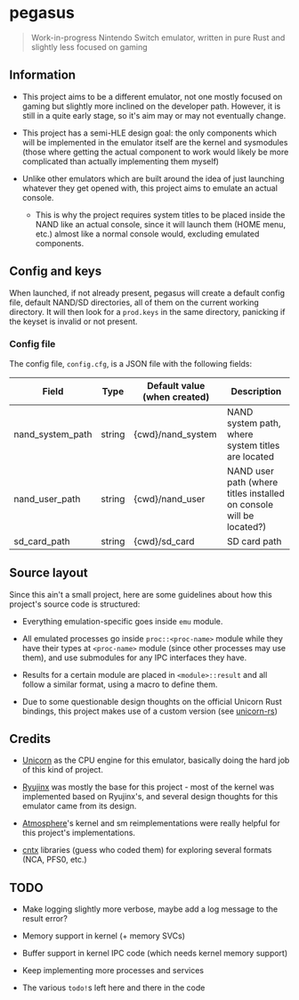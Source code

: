 # pegasus

> Work-in-progress Nintendo Switch emulator, written in pure Rust and slightly less focused on gaming

## Information

- This project aims to be a different emulator, not one mostly focused on gaming but slightly more inclined on the developer path. However, it is still in a quite early stage, so it's aim may or may not eventually change.

- This project has a semi-HLE design goal: the only components which will be implemented in the emulator itself are the kernel and sysmodules (those where getting the actual component to work would likely be more complicated than actually implementing them myself)

- Unlike other emulators which are built around the idea of just launching whatever they get opened with, this project aims to emulate an actual console.

  - This is why the project requires system titles to be placed inside the NAND like an actual console, since it will launch them (HOME menu, etc.) almost like a normal console would, excluding emulated components.

## Config and keys

When launched, if not already present, pegasus will create a default config file, default NAND/SD directories, all of them on the current working directory. It will then look for a `prod.keys` in the same directory, panicking if the keyset is invalid or not present.

### Config file

The config file, `config.cfg`, is a JSON file with the following fields:

| Field            | Type   | Default value (when created) | Description                                                         |
|------------------|--------|------------------------------|---------------------------------------------------------------------|
| nand_system_path | string | {cwd}/nand_system            | NAND system path, where system titles are located                   |
| nand_user_path   | string | {cwd}/nand_user              | NAND user path (where titles installed on console will be located?) |
| sd_card_path     | string | {cwd}/sd_card                | SD card path                                                        |

## Source layout

Since this ain't a small project, here are some guidelines about how this project's source code is structured:

- Everything emulation-specific goes inside `emu` module.

- All emulated processes go inside `proc::<proc-name>` module while they have their types at `<proc-name>` module (since other processes may use them), and use submodules for any IPC interfaces they have.

- Results for a certain module are placed in `<module>::result` and all follow a similar format, using a macro to define them.

- Due to some questionable design thoughts on the official Unicorn Rust bindings, this project makes use of a custom version (see [unicorn-rs](unicorn-rs))

## Credits

- [Unicorn](https://github.com/unicorn-engine/unicorn) as the CPU engine for this emulator, basically doing the hard job of this kind of project.

- [Ryujinx](https://github.com/Ryujinx/Ryujinx) was mostly the base for this project - most of the kernel was implemented based on Ryujinx's, and several design thoughts for this emulator came from its design.

- [Atmosphere](https://github.com/Atmosphere-NX/Atmosphere)'s kernel and sm reimplementations were really helpful for this project's implementations.

- [cntx](https://github.com/XorTroll/cntx) libraries (guess who coded them) for exploring several formats (NCA, PFS0, etc.)

## TODO

- Make logging slightly more verbose, maybe add a log message to the result error?

- Memory support in kernel (+ memory SVCs)

- Buffer support in kernel IPC code (which needs kernel memory support)

- Keep implementing more processes and services

- The various `todo!`s left here and there in the code